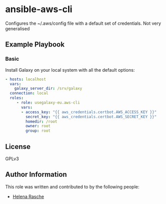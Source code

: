 # ansible-aws-cli

Configures the ~/.aws/config file with a default set of credentials. Not very generalised

## Example Playbook

### Basic ###

Install Galaxy on your local system with all the default options:

```yaml
- hosts: localhost
  vars:
    galaxy_server_dir: /srv/galaxy
  connection: local
  roles:
     - role: usegalaxy-eu.aws-cli
       vars:
       - access_key: "{{ aws_credentials.certbot.AWS_ACCESS_KEY }}"
         secret_key: "{{ aws_credentials.certbot.AWS_SECRET_KEY }}"
         homedir: /root
         owner: root
         group: root
```

## License

GPLv3

## Author Information

This role was written and contributed to by the following people:

- [Helena Rasche](https://github.com/hexylena)
